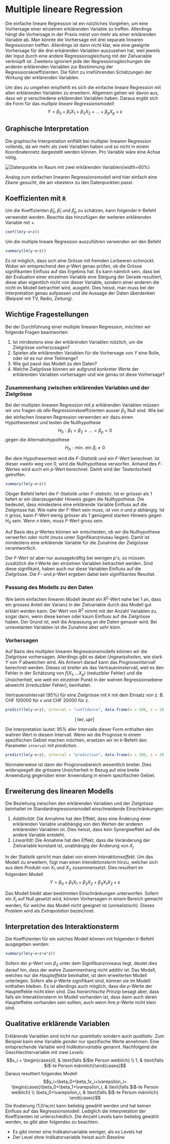 # Multiple lineare Regression
Die einfache lineare Regression ist ein nützliches Vorgehen, um eine Vorhersage einer einzelnen erklärenden Variable zu treffen. Allerdings hängt die Vorhersage in der Praxis meist von mehr als einer erklärenden Variable ab. Man könnte die Vorhersage mit drei separate linearen Regressionen treffen. Allerdings ist dann nicht klar, wie eine geeignte Vorhersage für die drei erkärenden Variablen auszusehen hat, weil jeweils der Input durch eine andere Regressionsgleichung mit der Zielvariable verknüpft ist. Zweitens ignoriert jede der Regressionsgleichungen die anderen erklärenden Variablen zur Bestimmung der Regressionskoeffizienten. Die führt zu irreführenden Schätzungen der Wirkung der erklärenden Variablen.

Um dies zu umgehen empfiehlt es sich die einfache lineare Regression mit allen erklärenden Variablen zu erweitern. Allgemein gehen wir davon aus, dass wir $p$ verschiedene erklärenden Variablen haben. Daraus ergibt sich die Form für das *multiple lineare Regressionsmodell*:
$$Y=\beta_0+\beta_1X_1+\beta_2X_2+...+\beta_pX_p+\varepsilon$$

## Graphische Interpretation
Die graphische Interpretation entfällt bei multipler linearen Regression vollends, da wir mehr als zwei Variablen haben und so nicht in einem Koordinatennetz dargestellt werden können. Pro Variable wäre eine Achse nötig.

![Datenpunkte im Raum mit zwei erklärenden Variablen](multiLinReg.png){width=60%}

Analog zum einfachen linearen Regressionsmodell wird hier einfach eine *Ebene* gesucht, die am «besten» zu den Datenpunkten passt.

## Koeffizienten mit `R`
Um die Koeffizienten $\hat{\beta}_0, \hat{\beta}_1$ und $\hat{\beta}_p$ zu schätzen, kann folgender `R`-Befehl verwendet werden. Beachte das hinzufügen der weiteren erklärenden Variable mit *+*.

```R
coef(lm(y~x+z))
```

Um die multiple lineare Regression auszuführen verwenden wir den Befehl

```R
summary(lm(y~x+z))
```

Es ist möglich, dass sich eine Grösse mit fremden Lorbeeren schmückt. Wobei wir entsprechend den $p$-Wert genau prüfen, ob die Grösse signifikanten Einfluss auf das Ergebnis hat. Es kann nämlich sein, dass bei der Evaluation einer einzelnen Variable eine Steigung der Gerade resultiert, diese aber eigentlich nicht von dieser Variable, sondern einer anderen die nicht im Modell betrachtet wird, ausgeht. Dies heisst, man muss bei der Interpretation genau aufpassen und die Aussage der Daten überdenken (Beipsiel mit TV, Radio, Zeitung).

## Wichtige Fragestellungen
Bei der Durchführung einer multiple linearen Regression, möchten wir folgende Fragen beantworten:

1. Ist mindestens eine der erklärenden Variablen nützlich, um die Zielgrösse vorherzusagen?
1. Spielen alle erklärenden Variablen für die Vorhersage von $Y$ eine Rolle, oder ist es nur eine Teilmenge?
1. Wie gut passt das Modell zu den Daten?
1. Welche Zielgrösse können wir aufgrund konkreter Werte der erklärenden Variablen vorhersagen und wie genau ist diese Vorhersage?

### Zusammenhang zwischen erklärenden Variablen und der Zielgrösse
Bei der multiplen linearen Regression mit $p$ erklärenden Variablen müssen wir uns fragen ob *alle* Regressionskoeffizienten ausser $\beta_0$ Null sind. Wie bei der einfachen linearen Regression verwenden wir dazu einen Hypothesentest und testen die Nullhypothese
$$H_0: \beta_1=\beta_2=...=\beta_p=0$$
gegen die Alternativhypothese
$$H_A: \text{min. ein } \beta_i \neq 0$$

Bei dem Hypothesentest wird die *$F$-Statistik* und ein $F$-Wert berechnet. Ist dieser «weit» weg von 0, wird die Nullhypothese verworfen. Anhand des $F$-Wertes wird auch ein $p$-Wert berechnet. Damit wird der Testentscheid getroffen.

```R
summary(lm(y~x+z))
```

Obiger Befehl liefert die $F$-Statistik unter *F-statistic*. Ist er grösser als 1 liefert er ein überzeugender Hinweis gegen die Nullhypothese. Die bedeutet, dass mindestens eine erklärende Variable Einfluss auf die Zielgrösse hat. Wie nahe der F-Wert sein muss, ist von $n$ und $p$ abhängig. Ist $n$ gross, kann $F$-Wert wenig grösser als 1 genügend starken Hinweis gegen $H_0$ sein. Wenn $n$ klein, muss $F$-Wert gross sein.

Auf Basis des $p$-Wertes können wir entscheiden, ob wir die Nullhypothese verwerfen oder nicht (muss unter Signifikanzniveau liegen). Damit ist mindestens eine erklärende Variable für die Zunahme der Zielgrösse verantwortlich.

Der $F$-Wert ist aber nur aussagekräftig bei wenigen $p$'s, so müssen zusätzlich die $t$-Werte der einzelnen Variablen betrachtet werden. Sind diese signifikant, haben auch nur diese Variablen Einfluss auf die Zielgrösse. Die $F$- und $p$-Wert ergeben dabei kein signifikantes Resultat.

### Passung des Modells zu den Daten
Wie beim einfachen linearen Modell deutet ein $R^2$-Wert nahe bei 1 an, dass ein grosses Anteil der Varianz in der Zielvariable  durch das Modell gut erklärt werden kann. Der Wert von $R^2$ nimmt mit der Anzahl Variablen zu, sogar dann, wenn diese keinen oder kaum Einfluss auf die Zielgrösse haben. Der Grund ist, weil die Anpassung an die Daten genauer wird. Bei unrevelanten Variablen ist die Zunahme aber *sehr klein*.

### Vorhersagen
Auf Basis des multiplen linearen Regressionsmodells können wir die Zielgrösse vorhersagen. Allerdings gibt es dabei *Ungewissheiten*, wie stark $Y$ von $\hat{Y}$ abweichen wird. Als Antwort darauf kann das *Prognoseintervall* berechnet werden. Dieses ist breiter als das Vertraueninstervall, weil es den Fehler in der Schätzung von $f(X_1,...X_p)$ (reduzibler Fehler) und die Unsicherheit, wie weit ein einzelner Punkt in der wahren Regressionsebene abweicht (irreduzibler Fehler), beinhaltet.

Vertrauensintervall (95%) für eine Zielgrösse mit `R` mit dem Einsatz von z. B. CHF $100000$ für x und CHF $20000$ für z.

```R
predict(lm(y~x+z), interval = "confidence", data.frame(x = 100, z = 20))
```

$$[\, lwr, upr ]\,$$

Die Interpretation lautet: 95% aller Intervalle dieser Form enthalten den wahren Wert in diesem Intervall. Wenn wir die Prognose in einem spezifischen Gebiet machen möchten, ersetzen wir im `R`-Befehl den Parameter `interval` mit *prediction*.

```R
predict(lm(y~x+z), interval = "prediction", data.frame(x = 100, z = 20))
```

Normalerweise ist dann der Progronsebereich wesentlich breiter. Dies widerspiegelt die grössere Unsicherheit in Bezug auf eine breite Anwendung gegenüber einer Anwendung in einem spezifischen Gebiet.

## Erweiterung des linearen Modells
Die Beziehung zwischen den erklärenden Variablen und der Zielgrösse beinhaltet im Standardregressionsmodell einschneidende Einschränkungen:

1. *Additivität*: Die Annahme hat den Effekt, dass eine Änderung einer erklärenden Variable unabhängig von den Werten der anderen erklärenden Variablen ist. Dies heisst, dass kein Synergieeffekt auf die andere Variable entsteht.
2. *Linearität*: Die Annahme hat den Effekt, dass die Veränderung der Zielvariable konstant ist, unabhängig der Änderung von $X_j$

In der Statistik spricht man dabei von einem *Interaktionseffekt*. Um das Modell zu erweitern, fügt man einen *Interaktionsterm* hinzu, welcher sich aus dem Produkt von $X_1$ und $X_2$ zusammensetzt. Dies resultiert im folgendem Modell
$$Y=\beta_0 + \beta_1X_1+\beta_2X_2+\beta_3X_1X_2+\varepsilon$$

Das Modell bleibt aber bestimmten Einschränkungen unterworfen. Sofern ein $X_j$ auf Null gesetzt wird, können Vorhersagen in einem Bereich gemacht werden, für welche das Modell nicht geeignet ist (unrealistisch). Dieses Problem wird als *Extrapolation* bezeichnet.

## Interpretation des Interaktionsterm
Die Koeffizienten für ein solches Modell können mit folgenden `R`-Befehl ausgegeben werden:

```R
summary(lm(y~x+z+x*z))
```

Sofern der $p$-Wert von $\beta_3$ unter dem Signifikanzniveaus liegt, deutet dies darauf hin, dass der wahre Zusammenhang nicht additiv ist. Das Modell, welches nur die *Haupteffekte* beinhaltet, ist dem erweiterten Modell unterlegen. Sofern alle $p$-Werte signifikant sind, können sie im Modell enthalten bleiben. Es ist allerdings auch möglich, dass die $p$-Werte der Haupteffekte nicht klein sind. Das *hierarchische Prinzip* besagt aber, dass falls ein Interaktionsterm im Modell vorhanden ist, dass dann auch deren Haupteffekte vorhanden sein sollten, auch wenn ihre $p$-Werte nicht klein sind.

## Qualitative erklärende Variablen
Erklärende Variablen sind nicht nur *quantitativ* sondern auch *qualitativ*. Zum Beispiel kann eine Variable *gender* nur spezifische Werte annehmen. Eine entsprechende Variable wird *Indikatorvariable* genannt. Nachfolgend die Geschlechtervariable mit zwei *Levels*:
$$x_i = \begin{cases}0, & \text{falls $i$te Person weiblich} \\
    1, & \text{falls $i$-te Person männlich}\end{cases}$$
Daraus resultiert folgendes Modell
$$y_i=\beta_0+\beta_1x_i+\varepsilon_i= \begin{cases}\beta_0+\beta_1+\varepsilon_i, & \text{falls $i$-te Person weiblich} \\
      \beta_0+\varepsilon_i, & \text{falls $i$-te Person männlich} \end{cases}$$
Die Kodierung (1,0/w,m) kann beliebig gewählt werden und hat keinen Einfluss auf das Regressionsmodell. Lediglich die Interpretation der Koeffizienten ist unterschiedlich. Die Anzahl Levels kann beliebig gewählt werden, es gibt aber folgendes zu beachten:

* Es gibt immer eine Indikatorvariable weniger, als es Levels hat
* Der Level ohne Indikatorvariable heisst auch *Baseline*

